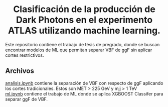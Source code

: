 <h1 align="center"> Clasificación de la producción de Dark Photons en el experimento ATLAS utilizando machine learning.  </h1>

Este repositorio contiene el trabajo de tésis de pregrado, donde se buscan encontrar modelos de ML que permitan separar VBF de ggF sin aplicar cortes restrictivos.  

## Archivos 
[analisis.ipynb](analisis.py) contiene la separación de VBF con respecto de ggF aplicando los cortes tradicionales. Estos son MET > 225 GeV y mjj > 1 TeV  
[ml.ipynb](ml.ipynb) contiene el trabajo de ML donde se aplica XGBOOST Classifer para separar ggF de VBF.